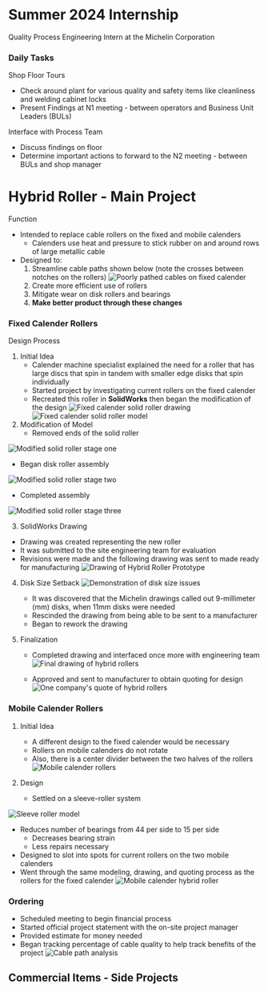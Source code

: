 # Summer 2024 Internship
Quality Process Engineering Intern at the Michelin Corporation

### Daily Tasks
Shop Floor Tours
* Check around plant for various quality and safety items like cleanliness and welding cabinet locks
* Present Findings at N1 meeting - between operators and Business Unit Leaders (BULs)

Interface with Process Team
* Discuss findings on floor
* Determine important actions to forward to the N2 meeting - between BULs and shop manager

# **Hybrid Roller** - Main Project
Function
* Intended to replace cable rollers on the fixed and mobile calenders
  - Calenders use heat and pressure to stick rubber on and around rows of large metallic cable
* Designed to:
  1. Streamline cable paths shown below (note the crosses between notches on the rollers)
![Poorly pathed cables on fixed calender](https://github.com/user-attachments/assets/9ca1451b-4bcb-412e-b076-50b1d0cb5217)
  2. Create more efficient use of rollers
  3. Mitigate wear on disk rollers and bearings
  4. **Make better product through these changes**

### Fixed Calender Rollers
Design Process
1. Initial Idea
   * Calender machine specialist explained the need for a roller that has large discs that spin in tandem with smaller edge disks that spin individually
   * Started project by investigating current rollers on the fixed calender
   * Recreated this roller in **SolidWorks** then began the modification of the design
![Fixed calender solid roller drawing](https://github.com/user-attachments/assets/1e16d87a-1d01-4fce-9122-7b1b18a51ca2)
![Fixed calender solid roller model](https://github.com/user-attachments/assets/e1964658-6d51-447d-b338-267cc499eb69)
2. Modification of Model
   * Removed ends of the solid roller

![Modified solid roller stage one](https://github.com/user-attachments/assets/92ae907a-0354-4d79-b38e-5c36286b49a5)
   * Began disk roller assembly

![Modified solid roller stage two](https://github.com/user-attachments/assets/db187829-31ad-42ff-9947-cd872dd9d574)
   * Completed assembly

![Modified solid roller stage three](https://github.com/user-attachments/assets/190d7d57-3258-46ab-9f73-523657cfe44e)

3. SolidWorks Drawing
  * Drawing was created representing the new roller
  * It was submitted to the site engineering team for evaluation
  * Revisions were made and the following drawing was sent to made ready for manufacturing
![Drawing of Hybrid Roller Prototype](https://github.com/user-attachments/assets/48beed5d-1c7c-4178-ae97-fcb20b35cf56)

4. Disk Size Setback
![Demonstration of disk size issues](https://github.com/user-attachments/assets/c1262814-2107-405e-8f58-a66ae9c39f61)
   * It was discovered that the Michelin drawings called out 9-millimeter (mm) disks, when 11mm disks were needed
   * Rescinded the drawing from being able to be sent to a manufacturer
   * Began to rework the drawing

5. Finalization
   * Completed drawing and interfaced once more with engineering team
![Final drawing of hybrid rollers](https://github.com/user-attachments/assets/afcdfca5-c858-43ec-b2fe-45a71682bf14)

   * Approved and sent to manufacturer to obtain quoting for design
![One company's quote of hybrid rollers](https://github.com/user-attachments/assets/d7c7a895-b15c-400f-998a-ffe5603c02ea)

### Mobile Calender Rollers
1. Initial Idea
   * A different design to the fixed calender would be necessary
   * Rollers on mobile calenders do not rotate
   * Also, there is a center divider between the two halves of the rollers
![Mobile calender rollers](https://github.com/user-attachments/assets/31363beb-2c32-4358-9b3e-7b95d4236902)

2. Design
   * Settled on a sleeve-roller system

![Sleeve roller model](https://github.com/user-attachments/assets/f2670603-1236-434a-9c81-0789417d7735)

   * Reduces number of bearings from 44 per side to 15 per side
     * Decreases bearing strain
     * Less repairs necessary
   * Designed to slot into spots for current rollers on the two mobile calenders
   * Went through the same modeling, drawing, and quoting process as the rollers for the fixed calender
![Mobile calender hybrid roller](https://github.com/user-attachments/assets/9759380a-7dfe-4845-a9ce-0c6fe3224d1d)

### Ordering
* Scheduled meeting to begin financial process
* Started official project statement with the on-site project manager
* Provided estimate for money needed
* Began tracking percentage of cable quality to help track benefits of the project
![Cable path analysis](https://github.com/user-attachments/assets/de657818-8aad-417f-9ba3-d753c202da56)

## Commercial Items - Side Projects
